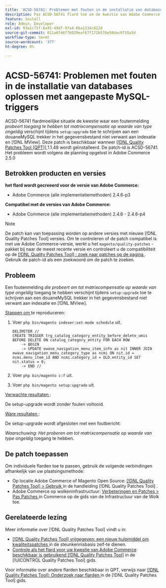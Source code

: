 ```yaml
---
title: 'ACSD-56741: Problemen met fouten in de installatie van databases oplossen met aangepaste MySQL-triggers'
description: Pas ACSD-56741 flard toe om de kwestie van Adobe Commerce te bevestigen waar een foutenmelding *Poging tot seriecompensatie op waarde van type null* tijdens opstelling te toegang te hebben:verbetering ` toe te schrijven aan een douane MySQL trekker in het gegevensbestand niet verwant aan indexatie en  [!DNL MView].
feature: Install
role: Admin, Developer
exl-id: 93a1c75f-8a45-49df-9fa4-6ba1234c822d
source-git-commit: 011a6f46f76029eaf67f172b576e58dac9710a3d
workflow-type: tm+mt
source-wordcount: '377'
ht-degree: 0%

---
```


# ACSD-56741: Problemen met fouten in de installatie van databases oplossen met aangepaste MySQL-triggers

ACSD-56741 flardmoeilijke situatie de kwestie waar een foutenmelding *probeert toegang te hebben tot matrixcompensatie op waarde van type ongeldig* verschijnt tijdens `setup:upgrade` toe te schrijven aan een douaneMySQL trekker in het gegevensbestand niet verwant aan indexatie en [!DNL MView]. Deze patch is beschikbaar wanneer [[!DNL Quality Patches Tool (QPT)] ](https://experienceleague.adobe.com/en/docs/commerce-operations/tools/quality-patches-tool/quality-patches-tool-to-self-serve-quality-patches) 1.1.48 wordt geïnstalleerd. De patch-id is ACSD-56741. Het probleem wordt volgens de planning opgelost in Adobe Commerce 2.5.0

## Betrokken producten en versies

**het flard wordt gecreeerd voor de versie van Adobe Commerce:**

* Adobe Commerce (alle implementatiemethoden) 2.4.6-p3

**Compatibel met de versies van Adobe Commerce:**

* Adobe Commerce (alle implementatiemethoden) 2.4.6 - 2.4.6-p4

>[!NOTE]
>
>De patch kan van toepassing worden op andere versies met nieuwe [!DNL Quality Patches Tool] versies. Om te controleren of de patch compatibel is met uw Adobe Commerce-versie, werkt u het `magento/quality-patches` -pakket bij naar de meest recente versie en controleert u de compatibiliteit op de [[!DNL Quality Patches Tool] : zoek naar patches op de pagina ](https://experienceleague.adobe.com/tools/commerce-quality-patches/index.html) . Gebruik de patch-id als een zoekwoord om de patch te zoeken.

## Probleem

Een foutenmelding *die probeert om tot matrixcompensatie op waarde van type ongeldig* toegang te hebben verschijnt tijdens `setup:upgrade` toe te schrijven aan een douaneMySQL trekker in het gegevensbestand niet verwant aan indexatie en [!DNL MView].

<u> Stappen om </u> te reproduceren:

1. Voer `php bin/magento indexer:set-mode schedule` uit.

   ```
   DELIMITER //
   CREATE TRIGGER trg_catalog_category_entity_before_delete_umis BEFORE DELETE ON catalog_category_entity FOR EACH ROW
       -> BEGIN
       -> UPDATE ewave_navigation_menu_item_info as nit INNER JOIN ewave_navigation_menu_category_type as ncmi ON nit.id = ncmi.menu_item_id AND ncmi.category_id = OLD.entity_id SET nit.status = 0;
       -> END //
   ```

1. Voer `php bin/magento c:f` uit.
1. Voer `php bin/magento setup:upgrade` uit.

<u> Verwachte resultaten </u>:

De setup-upgrade wordt zonder fouten voltooid.

<u> Ware resultaten </u>:

De setup-upgrade wordt afgesloten met een foutbericht:

*Waarschuwing: Het proberen om tot matrixcompensatie op waarde van type ongeldig* toegang te hebben.

## De patch toepassen

Om individuele flarden toe te passen, gebruik de volgende verbindingen afhankelijk van uw plaatsingsmethode:

* Op locatie Adobe Commerce of Magento Open Source: [[!DNL Quality Patches Tool] > Gebruik ](/help/tools/quality-patches-tool/usage.md) in de handleiding [!DNL Quality Patches Tool] .
* Adobe Commerce op wolkeninfrastructuur: [ Verbeteringen en Patches > Pas Patches ](https://experienceleague.adobe.com/docs/commerce-cloud-service/user-guide/develop/upgrade/apply-patches.html) in Commerce op de gids van de Infrastructuur van de Wolk toe.

## Gerelateerde lezing

Meer informatie over [!DNL Quality Patches Tool] vindt u in:

* [[!DNL Quality Patches Tool]  vrijgegeven: een nieuw hulpmiddel om kwaliteitspatches ](https://experienceleague.adobe.com/en/docs/commerce-operations/tools/quality-patches-tool/quality-patches-tool-to-self-serve-quality-patches) in de steunkennisbasis zelf-te dienen.
* [ Controle als het flard voor uw kwestie van Adobe Commerce beschikbaar is gebruikend  [!DNL Quality Patches Tool]](/help/tools/quality-patches-tool/patches-available-in-qpt/check-patch-for-magento-issue-with-magento-quality-patches.md) in de [!UICONTROL Quality Patches Tool] gids.


Voor informatie over andere flarden beschikbaar in QPT, verwijs naar [[!DNL Quality Patches Tool]: Onderzoek naar flarden ](https://experienceleague.adobe.com/tools/commerce-quality-patches/index.html) in de [!DNL Quality Patches Tool] gids.
